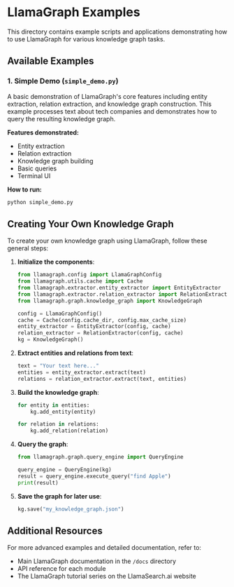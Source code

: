 # LlamaGraph Examples

This directory contains example scripts and applications demonstrating how to use LlamaGraph for various knowledge graph tasks.

## Available Examples

### 1. Simple Demo (`simple_demo.py`)

A basic demonstration of LlamaGraph's core features including entity extraction, relation extraction, and knowledge graph construction. This example processes text about tech companies and demonstrates how to query the resulting knowledge graph.

**Features demonstrated:**
- Entity extraction
- Relation extraction
- Knowledge graph building
- Basic queries
- Terminal UI

**How to run:**
```bash
python simple_demo.py
```

## Creating Your Own Knowledge Graph

To create your own knowledge graph using LlamaGraph, follow these general steps:

1. **Initialize the components**:
   ```python
   from llamagraph.config import LlamaGraphConfig
   from llamagraph.utils.cache import Cache
   from llamagraph.extractor.entity_extractor import EntityExtractor
   from llamagraph.extractor.relation_extractor import RelationExtractor
   from llamagraph.graph.knowledge_graph import KnowledgeGraph
   
   config = LlamaGraphConfig()
   cache = Cache(config.cache_dir, config.max_cache_size)
   entity_extractor = EntityExtractor(config, cache)
   relation_extractor = RelationExtractor(config, cache)
   kg = KnowledgeGraph()
   ```

2. **Extract entities and relations from text**:
   ```python
   text = "Your text here..."
   entities = entity_extractor.extract(text)
   relations = relation_extractor.extract(text, entities)
   ```

3. **Build the knowledge graph**:
   ```python
   for entity in entities:
       kg.add_entity(entity)
   
   for relation in relations:
       kg.add_relation(relation)
   ```

4. **Query the graph**:
   ```python
   from llamagraph.graph.query_engine import QueryEngine
   
   query_engine = QueryEngine(kg)
   result = query_engine.execute_query("find Apple")
   print(result)
   ```

5. **Save the graph for later use**:
   ```python
   kg.save("my_knowledge_graph.json")
   ```

## Additional Resources

For more advanced examples and detailed documentation, refer to:

- Main LlamaGraph documentation in the `/docs` directory
- API reference for each module
- The LlamaGraph tutorial series on the LlamaSearch.ai website 